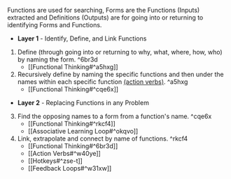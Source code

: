 Functions are used for searching, Forms are the Functions (Inputs) extracted and Definitions (Outputs) are for going into or returning to identifying Forms and Functions.

- **Layer 1** - Identify, Define, and Link Functions
1. Define (through going into or returning to why, what, where, how, who) by naming the form. ^6br3d
	- [[Functional Thinking#^a5hxg]]
2. Recursively define by naming the specific functions and then under the names within each specific function [(action verbs)](http://www.sinonimkata.com/). ^a5hxg
	- [[Functional Thinking#^cqe6x]]
- **Layer 2** - Replacing Functions in any Problem
3. Find the opposing names to a form from a function's name. ^cqe6x
    - [[Functional Thinking#^rkcf4]]
    - [[Associative Learning Loop#^okqvo]]
4. Link, extrapolate and connect by name of functions. ^rkcf4
    - [[Functional Thinking#^6br3d]]
    - [[Action Verbs#^w40ye]]
    - [[Hotkeys#^zse-t]]
    - [[Feedback Loops#^w31xw]]